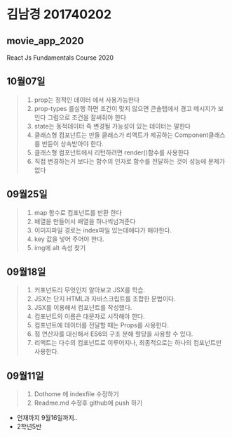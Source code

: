 # 김남경 201740202 
## movie_app_2020

React Js Fundamentals Course 2020
## 10월07일
>1. prop는 정적인 데이터 에서 사용가능한다
>2. prop-types 를실행 하면 조건이 맞지 않으면 콘솔탭에서 경고 메시지가 보인다
그럼으로 조건을 잘써줘야 한다
>3. state는 동적데이터 즉 변경될 가능성이 있는 데이터는 말한다
>4. 클래스형 컴포넌트는 만들 클래스가 리액트가 제공하는 Component클래스를 반듣이 상속받아야 한다.
>5. 클래스형 컴포넌트에서 리턴하려면 render()함수를 사용한다
>6. 직접 변경하는거 보다는 함수의 인자로 함수를 전달하는 것이 성능에 문제가 없다
## 09월25일
>1. map 함수로 컴포넌트를 반환 한다
>2. 배열을 만들어서 배열을 하나씩넘겨준다
>3. 이미지파일 경로는 index파일 있는데에다가 해야한다.
>4. key 값을 넣어 주어야 한다.
>5. img에 alt 속성 찾기
## 09월18일
>1. 커포넌트리 무엇인지 알아보고 JSX를 학습.
>2. JSX는 단지 HTML과 자바스크립트를 조합한 문법이다.
>3. JSX를 이용해서 컴포넌트를 작성했다.
>4. 컴포넌트의 이름은 대문자로 시작해야 한다.
>5. 컴포넌트에 데이터를 전달할 때는 Props를 사용한다.
>6. 점 연산자를 대신해서 ES6의 구조 분해 할당을 사용할 수 있다.
>7. 리액트는 다수의 컴포넌트로 이루어지나, 최종적으로는 하나의 컴포넌트만 사용한다.

## 09월11일
>1. Dothome 에 indexfile 수정하기
>2. Readme.md 수정후 github에 push 하기
* 언재까지 9월16일까지..
* 2학년5반 